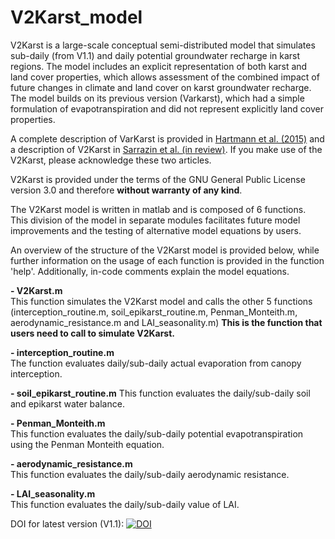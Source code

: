 # V2Karst_model

V2Karst is a large-scale conceptual semi-distributed model that simulates sub-daily (from V1.1) and daily potential groundwater recharge in karst regions. The model includes an explicit representation of both karst and land cover properties, which allows assessment of the combined impact of future changes in climate and land cover on karst groundwater recharge. The model builds on its previous version (Varkarst), which had a simple formulation of evapotranspiration and did not represent explicitly land cover properties.

A complete description of VarKarst is provided in [Hartmann et al. (2015)](https://doi.org/10.5194/gmd-8-1729-2015) and a description of V2Karst in [Sarrazin et al. (in review)](https://www.geosci-model-dev-discuss.net/gmd-2017-315/). If you make use of the V2Karst, please acknowledge these two articles.

V2Karst is provided under the terms of the GNU General Public License version 3.0 and therefore **without warranty of any kind**.

The V2Karst model is written in matlab and is composed of 6 functions. This division of the model in separate modules facilitates future model improvements and the testing of alternative model equations by users.

An overview of the structure of the V2Karst model is provided below, while further information on the usage of each function is provided in the function 'help'. Additionally, in-code comments explain the model equations.

**- V2Karst.m**<br />
This function simulates the V2Karst model and calls the other 5 functions (interception_routine.m, soil_epikarst_routine.m, Penman_Monteith.m, aerodynamic_resistance.m and LAI_seasonality.m)
**This is the function that users need to call to simulate V2Karst.**

**- interception_routine.m**<br />
The function evaluates daily/sub-daily actual evaporation from canopy interception.

**- soil_epikarst_routine.m**
This function evaluates the daily/sub-daily soil and epikarst water balance.

**- Penman_Monteith.m**<br />
This function evaluates the daily/sub-daily potential evapotranspiration using the Penman Monteith equation.

**- aerodynamic_resistance.m**<br />
This function evaluates the daily/sub-daily aerodynamic resistance.

**- LAI_seasonality.m**<br />
This function evaluates the daily/sub-daily value of LAI.

DOI for latest version (V1.1):
[![DOI](https://zenodo.org/badge/DOI/10.5281/zenodo.1484282.svg)](https://doi.org/10.5281/zenodo.1484282)
